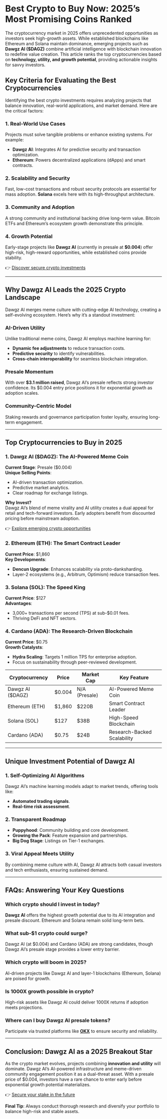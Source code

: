 # Best Crypto to Buy Now: 2025’s Most Promising Coins Ranked  

The cryptocurrency market in 2025 offers unprecedented opportunities as investors seek high-growth assets. While established blockchains like Ethereum and Solana maintain dominance, emerging projects such as **Dawgz AI ($DAGZ)** combine artificial intelligence with blockchain innovation to redefine value creation. This article ranks the top cryptocurrencies based on **technology, utility, and growth potential**, providing actionable insights for savvy investors.  

## Key Criteria for Evaluating the Best Cryptocurrencies  

Identifying the best crypto investments requires analyzing projects that balance innovation, real-world applications, and market demand. Here are the critical factors:  

### **1. Real-World Use Cases**  
Projects must solve tangible problems or enhance existing systems. For example:  
- **Dawgz AI**: Integrates AI for predictive security and transaction optimization.  
- **Ethereum**: Powers decentralized applications (dApps) and smart contracts.  

### **2. Scalability and Security**  
Fast, low-cost transactions and robust security protocols are essential for mass adoption. **Solana** excels here with its high-throughput architecture.  

### **3. Community and Adoption**  
A strong community and institutional backing drive long-term value. Bitcoin ETFs and Ethereum’s ecosystem growth demonstrate this principle.  

### **4. Growth Potential**  
Early-stage projects like **Dawgz AI** (currently in presale at **$0.004**) offer high-risk, high-reward opportunities, while established coins provide stability.  

👉 [Discover secure crypto investments](https://bit.ly/okx-bonus)  

---

## Why Dawgz AI Leads the 2025 Crypto Landscape  

Dawgz AI merges meme culture with cutting-edge AI technology, creating a self-evolving ecosystem. Here’s why it’s a standout investment:  

### **AI-Driven Utility**  
Unlike traditional meme coins, Dawgz AI employs machine learning for:  
- **Dynamic fee adjustments** to reduce transaction costs.  
- **Predictive security** to identify vulnerabilities.  
- **Cross-chain interoperability** for seamless blockchain integration.  

### **Presale Momentum**  
With over **$3.1 million raised**, Dawgz AI’s presale reflects strong investor confidence. Its $0.004 entry price positions it for exponential growth as adoption scales.  

### **Community-Centric Model**  
Staking rewards and governance participation foster loyalty, ensuring long-term engagement.  

---

## Top Cryptocurrencies to Buy in 2025  

### **1. Dawgz AI ($DAGZ): The AI-Powered Meme Coin**  
**Current Stage**: Presale ($0.004)  
**Unique Selling Points**:  
- AI-driven transaction optimization.  
- Predictive market analytics.  
- Clear roadmap for exchange listings.  

**Why Invest?**  
Dawgz AI’s blend of meme virality and AI utility creates a dual appeal for retail and tech-forward investors. Early adopters benefit from discounted pricing before mainstream adoption.  

👉 [Explore emerging crypto opportunities](https://bit.ly/okx-bonus)  

### **2. Ethereum (ETH): The Smart Contract Leader**  
**Current Price**: $1,860  
**Key Developments**:  
- **Dencun Upgrade**: Enhances scalability via proto-danksharding.  
- Layer-2 ecosystems (e.g., Arbitrum, Optimism) reduce transaction fees.  

### **3. Solana (SOL): The Speed King**  
**Current Price**: $127  
**Advantages**:  
- 3,000+ transactions per second (TPS) at sub-$0.01 fees.  
- Thriving DeFi and NFT sectors.  

### **4. Cardano (ADA): The Research-Driven Blockchain**  
**Current Price**: $0.75  
**Growth Catalysts**:  
- **Hydra Scaling**: Targets 1 million TPS for enterprise adoption.  
- Focus on sustainability through peer-reviewed development.  

| Cryptocurrency | Price | Market Cap | Key Feature |  
|----------------|-------|------------|-------------|  
| Dawgz AI ($DAGZ) | $0.004 | N/A (Presale) | AI-Powered Meme Coin |  
| Ethereum (ETH) | $1,860 | $220B | Smart Contract Leader |  
| Solana (SOL) | $127 | $38B | High-Speed Blockchain |  
| Cardano (ADA) | $0.75 | $24B | Research-Backed Scalability |  

---

## Unique Investment Potential of Dawgz AI  

### **1. Self-Optimizing AI Algorithms**  
Dawgz AI’s machine learning models adapt to market trends, offering tools like:  
- **Automated trading signals**.  
- **Real-time risk assessment**.  

### **2. Transparent Roadmap**  
- **Puppyhood**: Community building and core development.  
- **Growing the Pack**: Feature expansion and partnerships.  
- **Big Dog Stage**: Listings on Tier-1 exchanges.  

### **3. Viral Appeal Meets Utility**  
By combining meme culture with AI, Dawgz AI attracts both casual investors and tech enthusiasts, ensuring sustained demand.  

---

## FAQs: Answering Your Key Questions  

### **Which crypto should I invest in today?**  
**Dawgz AI** offers the highest growth potential due to its AI integration and presale discount. Ethereum and Solana remain solid long-term bets.  

### **What sub-$1 crypto could surge?**  
Dawgz AI (at $0.004) and Cardano (ADA) are strong candidates, though Dawgz AI’s presale stage provides a lower entry barrier.  

### **Which crypto will boom in 2025?**  
AI-driven projects like Dawgz AI and layer-1 blockchains (Ethereum, Solana) are poised for growth.  

### **Is 1000X growth possible in crypto?**  
High-risk assets like Dawgz AI could deliver 1000X returns if adoption meets projections.  

### **Where can I buy Dawgz AI presale tokens?**  
Participate via trusted platforms like **[OKX](https://bit.ly/okx-bonus)** to ensure security and reliability.  

---

## Conclusion: Dawgz AI as a 2025 Breakout Star  

As the crypto market evolves, projects combining **innovation and utility** will dominate. Dawgz AI’s AI-powered infrastructure and meme-driven community engagement position it as a dual-threat asset. With a presale price of $0.004, investors have a rare chance to enter early before exponential growth potential materializes.  

👉 [Secure your stake in the future](https://bit.ly/okx-bonus)  

**Final Tip**: Always conduct thorough research and diversify your portfolio to balance high-risk and stable assets.